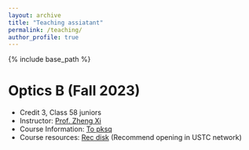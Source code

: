 ```yaml
---
layout: archive
title: "Teaching assiatant"
permalink: /teaching/
author_profile: true
---
```


{% include base_path %}

Optics B (Fall 2023)
======
* Credit 3, Class 58 juniors 
* Instructor: [Prof. Zheng Xi](https://opt.ustc.edu.cn/2022/0327/c30405a550323/page.htm) 
* Course Information: [To pksq](https://icourse.club/course/22022/#review-77240) 
* Course resources: [Rec disk](https://rec.ustc.edu.cn/share/069d0bf0-4ada-11ee-9a14-639039fbf8d8) (Recommend opening in USTC network)
